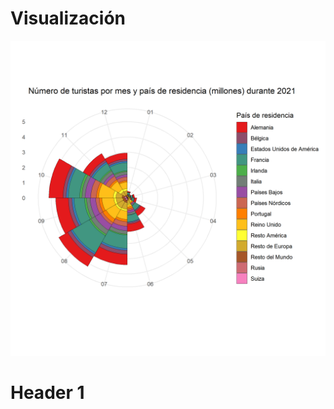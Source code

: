 # Visualización

![rose_chart](https://github.com/xiaolin-ye/Turismo2021/blob/89a93d75df01b14d713e1f701dac4d1e0eff3e2b/fig/Turismo%20en%202021.png)

# Header 1
